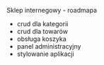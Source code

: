 Sklep internegowy - roadmapa
- crud dla kategorii
- crud dla towarów
- obsługa koszyka
- panel administracyjny
- stylowanie aplikacji